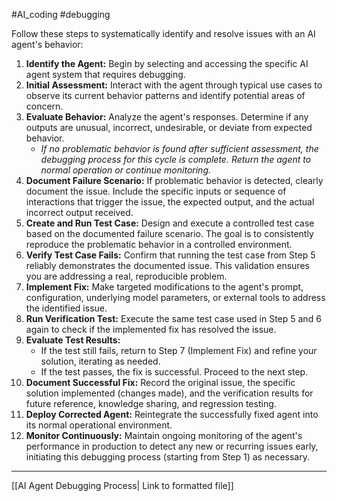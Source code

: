 #AI_coding #debugging 

Follow these steps to systematically identify and resolve issues with an AI agent's behavior:

1.  **Identify the Agent:** Begin by selecting and accessing the specific AI agent system that requires debugging.
2.  **Initial Assessment:** Interact with the agent through typical use cases to observe its current behavior patterns and identify potential areas of concern.
3.  **Evaluate Behavior:** Analyze the agent's responses. Determine if any outputs are unusual, incorrect, undesirable, or deviate from expected behavior.
    *   *If no problematic behavior is found after sufficient assessment, the debugging process for this cycle is complete. Return the agent to normal operation or continue monitoring.*
4.  **Document Failure Scenario:** If problematic behavior is detected, clearly document the issue. Include the specific inputs or sequence of interactions that trigger the issue, the expected output, and the actual incorrect output received.
5.  **Create and Run Test Case:** Design and execute a controlled test case based on the documented failure scenario. The goal is to consistently reproduce the problematic behavior in a controlled environment.
6.  **Verify Test Case Fails:** Confirm that running the test case from Step 5 reliably demonstrates the documented issue. This validation ensures you are addressing a real, reproducible problem.
7.  **Implement Fix:** Make targeted modifications to the agent's prompt, configuration, underlying model parameters, or external tools to address the identified issue.
8.  **Run Verification Test:** Execute the same test case used in Step 5 and 6 again to check if the implemented fix has resolved the issue.
9.  **Evaluate Test Results:**
    *   If the test still fails, return to Step 7 (Implement Fix) and refine your solution, iterating as needed.
    *   If the test passes, the fix is successful. Proceed to the next step.
10. **Document Successful Fix:** Record the original issue, the specific solution implemented (changes made), and the verification results for future reference, knowledge sharing, and regression testing.
11. **Deploy Corrected Agent:** Reintegrate the successfully fixed agent into its normal operational environment.
12. **Monitor Continuously:** Maintain ongoing monitoring of the agent's performance in production to detect any new or recurring issues early, initiating this debugging process (starting from Step 1) as necessary.

---
[[AI Agent Debugging Process| Link to formatted file]]